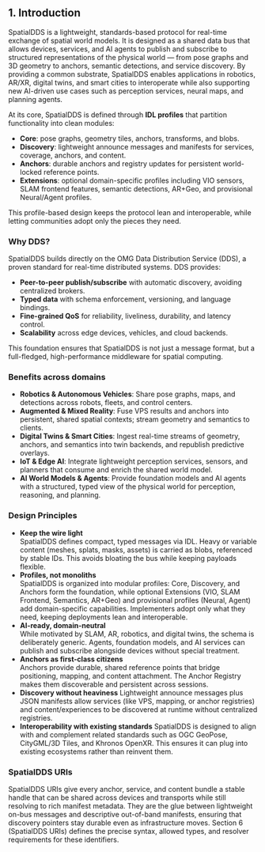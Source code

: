 ## **1\. Introduction**

SpatialDDS is a lightweight, standards-based protocol for real-time exchange of spatial world models. It is designed as a shared data bus that allows devices, services, and AI agents to publish and subscribe to structured representations of the physical world — from pose graphs and 3D geometry to anchors, semantic detections, and service discovery. By providing a common substrate, SpatialDDS enables applications in robotics, AR/XR, digital twins, and smart cities to interoperate while also supporting new AI-driven use cases such as perception services, neural maps, and planning agents.

At its core, SpatialDDS is defined through **IDL profiles** that partition functionality into clean modules:

* **Core**: pose graphs, geometry tiles, anchors, transforms, and blobs.  
* **Discovery**: lightweight announce messages and manifests for services, coverage, anchors, and content.
* **Anchors**: durable anchors and registry updates for persistent world-locked reference points.  
* **Extensions**: optional domain-specific profiles including VIO sensors, SLAM frontend features, semantic detections, AR+Geo, and provisional Neural/Agent profiles.

This profile-based design keeps the protocol lean and interoperable, while letting communities adopt only the pieces they need.

### **Why DDS?**

SpatialDDS builds directly on the OMG Data Distribution Service (DDS), a proven standard for real-time distributed systems. DDS provides:

* **Peer-to-peer publish/subscribe** with automatic discovery, avoiding centralized brokers.  
* **Typed data** with schema enforcement, versioning, and language bindings.  
* **Fine-grained QoS** for reliability, liveliness, durability, and latency control.  
* **Scalability** across edge devices, vehicles, and cloud backends.

This foundation ensures that SpatialDDS is not just a message format, but a full-fledged, high-performance middleware for spatial computing.

### **Benefits across domains**

* **Robotics & Autonomous Vehicles**: Share pose graphs, maps, and detections across robots, fleets, and control centers.  
* **Augmented & Mixed Reality**: Fuse VPS results and anchors into persistent, shared spatial contexts; stream geometry and semantics to clients.  
* **Digital Twins & Smart Cities**: Ingest real-time streams of geometry, anchors, and semantics into twin backends, and republish predictive overlays.  
* **IoT & Edge AI**: Integrate lightweight perception services, sensors, and planners that consume and enrich the shared world model.  
* **AI World Models & Agents**: Provide foundation models and AI agents with a structured, typed view of the physical world for perception, reasoning, and planning.

### **Design Principles**

* **Keep the wire light**  
  SpatialDDS defines compact, typed messages via IDL. Heavy or variable content (meshes, splats, masks, assets) is carried as blobs, referenced by stable IDs. This avoids bloating the bus while keeping payloads flexible.  
* **Profiles, not monoliths**  
  SpatialDDS is organized into modular profiles: Core, Discovery, and Anchors form the foundation, while optional Extensions (VIO, SLAM Frontend, Semantics, AR+Geo) and provisional profiles (Neural, Agent) add domain-specific capabilities. Implementers adopt only what they need, keeping deployments lean and interoperable.  
* **AI-ready, domain-neutral**  
  While motivated by SLAM, AR, robotics, and digital twins, the schema is deliberately generic. Agents, foundation models, and AI services can publish and subscribe alongside devices without special treatment.  
* **Anchors as first-class citizens**  
  Anchors provide durable, shared reference points that bridge positioning, mapping, and content attachment. The Anchor Registry makes them discoverable and persistent across sessions.  
* **Discovery without heaviness**
  Lightweight announce messages plus JSON manifests allow services (like VPS, mapping, or anchor registries) and content/experiences to be discovered at runtime without centralized registries.
* **Interoperability with existing standards**
  SpatialDDS is designed to align with and complement related standards such as OGC GeoPose, CityGML/3D Tiles, and Khronos OpenXR. This ensures it can plug into existing ecosystems rather than reinvent them.

### **SpatialDDS URIs**

SpatialDDS URIs give every anchor, service, and content bundle a stable handle that can be shared across devices and transports while still resolving to rich manifest metadata. They are the glue between lightweight on-bus messages and descriptive out-of-band manifests, ensuring that discovery pointers stay durable even as infrastructure moves. Section 6 (SpatialDDS URIs) defines the precise syntax, allowed types, and resolver requirements for these identifiers.


